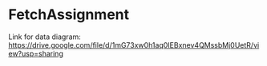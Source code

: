 # FetchAssignment

Link for data diagram: https://drive.google.com/file/d/1mG73xw0h1aq0IEBxnev4QMssbMj0UetR/view?usp=sharing

